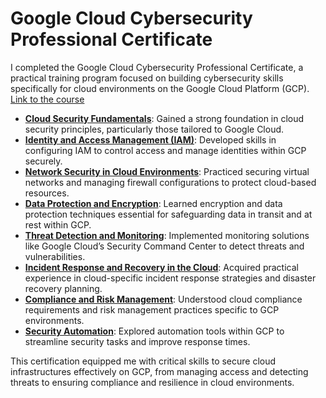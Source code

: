 # Google Cloud Cybersecurity Professional Certificate
I completed the Google Cloud Cybersecurity Professional Certificate, a practical training program focused on building cybersecurity skills specifically for cloud environments on the Google Cloud Platform (GCP).
[Link to the course](https://www.coursera.org/professional-certificates/google-cloud-cybersecurity-certificate?utm_medium=sem&utm_source=gg&utm_campaign=B2C_EMEA__coursera_FTCOF_career-academy_pmax-multiple-audiences-country-multi-set2&campaignid=20882109092&adgroupid=&device=c&keyword=&matchtype=&network=x&devicemodel=&adposition=&creativeid=&hide_mobile_promo&gad_source=1&gclid=Cj0KCQiA57G5BhDUARIsACgCYnxbXECLIUBnx6ZLBmMmIX6j_1c7QiqFIDAhM9JHbh4dgHNfNU_m9RQaAhbzEALw_wcB)

- <b><ins>Cloud Security Fundamentals</b></ins>: Gained a strong foundation in cloud security principles, particularly those tailored to Google Cloud.
- <b><ins>Identity and Access Management (IAM)</b></ins>: Developed skills in configuring IAM to control access and manage identities within GCP securely.
- <b><ins>Network Security in Cloud Environments</b></ins>: Practiced securing virtual networks and managing firewall configurations to protect cloud-based resources.
- <b><ins>Data Protection and Encryption</b></ins>: Learned encryption and data protection techniques essential for safeguarding data in transit and at rest within GCP.
- <b><ins>Threat Detection and Monitoring</b></ins>: Implemented monitoring solutions like Google Cloud’s Security Command Center to detect threats and vulnerabilities.
- <b><ins>Incident Response and Recovery in the Cloud</b></ins>: Acquired practical experience in cloud-specific incident response strategies and disaster recovery planning.
- <b><ins>Compliance and Risk Management</b></ins>: Understood cloud compliance requirements and risk management practices specific to GCP environments.
- <b><ins>Security Automation</b></ins>: Explored automation tools within GCP to streamline security tasks and improve response times.

This certification equipped me with critical skills to secure cloud infrastructures effectively on GCP, from managing access and detecting threats to ensuring compliance and resilience in cloud environments.

